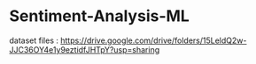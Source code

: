 # Sentiment-Analysis-ML
dataset files :
https://drive.google.com/drive/folders/15LeldQ2w-JJC36OY4e1y9eztidfJHTpY?usp=sharing
